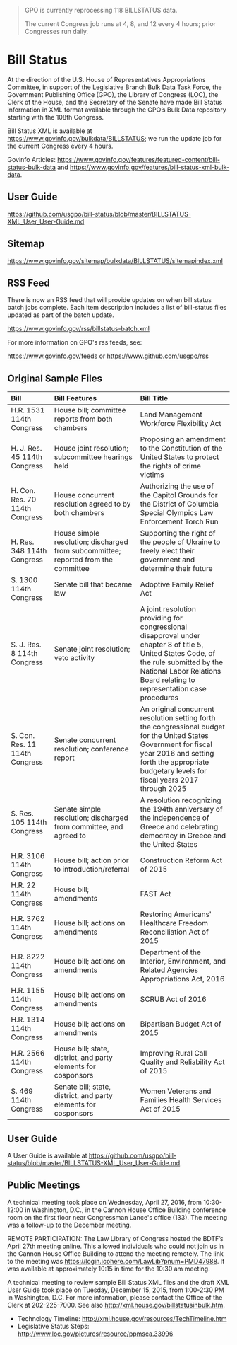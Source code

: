 >GPO is currently reprocessing 118 BILLSTATUS data.
>  
>The current Congress job runs at 4, 8, and 12 every 4 hours; prior Congresses run daily.  

# Bill Status #

At the direction of the U.S. House of Representatives Appropriations Committee, in support of the Legislative Branch Bulk Data Task Force, the Government Publishing Office (GPO), the Library of Congress (LOC), the Clerk of the House, and the Secretary of the Senate have made Bill Status information in XML format available through the GPO’s Bulk Data repository starting with the 108th Congress. 

Bill Status XML is available at https://www.govinfo.gov/bulkdata/BILLSTATUS; we run the update job for the current Congress every 4 hours.  

Govinfo Articles: https://www.govinfo.gov/features/featured-content/bill-status-bulk-data and https://www.govinfo.gov/features/bill-status-xml-bulk-data. 

## User Guide ##
https://github.com/usgpo/bill-status/blob/master/BILLSTATUS-XML_User_User-Guide.md

## Sitemap ##

https://www.govinfo.gov/sitemap/bulkdata/BILLSTATUS/sitemapindex.xml

## RSS Feed ##
There is now an RSS feed that will provide updates on when bill status batch jobs complete. Each item description includes a list of bill-status files updated as part of the batch update.

https://www.govinfo.gov/rss/billstatus-batch.xml

For more information on GPO's rss feeds, see:

https://www.govinfo.gov/feeds or https://www.github.com/usgpo/rss

## Original Sample Files ##

| Bill | Bill Features  | Bill Title |
| :--- | :--- | :--- |
| H.R. 1531 114th Congress | House bill; committee reports from both chambers | Land Management Workforce Flexibility Act | 
| H. J. Res. 45 114th Congress | House joint resolution; subcommittee hearings held | Proposing an amendment to the Constitution of the United States to protect the rights of crime victims |
| H. Con. Res. 70 114th Congress | House concurrent resolution agreed to by both chambers | Authorizing the use of the Capitol Grounds for the District of Columbia Special Olympics Law Enforcement Torch Run |
| H. Res. 348 114th Congress | House simple resolution; discharged from subcommittee; reported from the committee | Supporting the right of the people of Ukraine to freely elect their government and determine their future | 
| S. 1300 114th Congress | Senate bill that became law | Adoptive Family Relief Act | 
| S. J. Res. 8 114th Congress | Senate joint resolution; veto activity | A joint resolution providing for congressional disapproval under chapter 8 of title 5, United States Code, of the rule submitted by the National Labor Relations Board relating to representation case procedures | 
| S. Con. Res. 11 114th Congress | Senate concurrent resolution; conference report | An original concurrent resolution setting forth the congressional budget for the United States Government for fiscal year 2016 and setting forth the appropriate budgetary levels for fiscal years 2017 through 2025 | 
| S. Res. 105 114th Congress | Senate simple resolution; discharged from committee, and agreed to | A resolution recognizing the 194th anniversary of the independence of Greece and celebrating democracy in Greece and the United States | 
| H.R. 3106 114th Congress | House bill; action prior to introduction/referral | Construction Reform Act of 2015 |
| H.R. 22 114th Congress | House bill; amendments | FAST Act |
| H.R. 3762 114th Congress | House bill; actions on amendments | Restoring Americans' Healthcare Freedom Reconciliation Act of 2015 |
| H.R. 8222 114th Congress | House bill; actions on amendments | Department of the Interior, Environment, and Related Agencies Appropriations Act, 2016 | 
| H.R. 1155 114th Congress | House bill; actions on amendments | SCRUB Act of 2016 | 
| H.R. 1314 114th Congress | House bill; actions on amendments | Bipartisan Budget Act of 2015 |
| H.R. 2566 114th Congress | House bill; state, district, and party elements for cosponsors | Improving Rural Call Quality and Reliability Act of 2015 |
| S. 469 114th Congress | Senate bill; state, district, and party elements for cosponsors | Women Veterans and Families Health Services Act of 2015 |


## User Guide ##

A User Guide is available at https://github.com/usgpo/bill-status/blob/master/BILLSTATUS-XML_User_User-Guide.md.

## Public Meetings ##
A technical meeting took place on Wednesday, April 27, 2016, from 10:30-12:00 in Washington, D.C., in the Cannon House Office Building conference room on the first floor near Congressman Lance's office (133). The meeting was a follow-up to the December meeting. 

REMOTE PARTICIPATION: The Law Library of Congress hosted the BDTF’s April 27th meeting online.  This allowed individuals who could not join us in the Cannon House Office Building to attend the meeting remotely.  The link to the meeting was https://login.icohere.com/LawLib?pnum=PMD47988. It was available at approximately 10:15 in time for the 10:30 am meeting.  

A technical meeting to review sample Bill Status XML files and the draft XML User Guide took place on Tuesday, December 15, 2015, from 1:00-2:30 PM in Washington, D.C. For more information, please contact the Office of the Clerk at 202-225-7000. See also http://xml.house.gov/billstatusinbulk.htm.

* Technology Timeline: http://xml.house.gov/resources/TechTimeline.htm
* Legislative Status Steps: http://www.loc.gov/pictures/resource/ppmsca.33996






